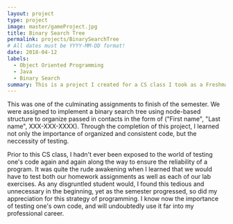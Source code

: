 ```yaml
---
layout: project
type: project
image: master/gameProject.jpg
title: Binary Search Tree
permalink: projects/BinarySearchTree
# All dates must be YYYY-MM-DD format!
date: 2018-04-12
labels:
  - Object Oriented Programming
  - Java
  - Binary Search
summary: This is a project I created for a CS class I took as a Freshman that implemented a binary search tree to sort and compare contacts based on first name, last name and phone number.
---
```



This was one of the culminating assignments to finish of the semester.  We were assigned to implement a binary search tree using node-based structure to organize passed in contacts in the form of ("First name", "Last name", XXX-XXX-XXXX).  Through the completion of this project, I learned not only the importance of organized and consistent code, but the neccessity of testing.  

Prior to this CS class, I hadn't ever been exposed to the world of testing one's code again and again along the way to ensure the reliability of a program.  It was quite the rude awakening when I learned that we would have to test both our homework assignments as well as each of our lab exercises.  As any disgruntled student would, I found this tedious and unnecessary in the beginning, yet as the semester progressed, so did my appreciation for this strategy of programming.  I know now the importance of testing one's own code, and will undoubtedly use it far into my professional career. 



